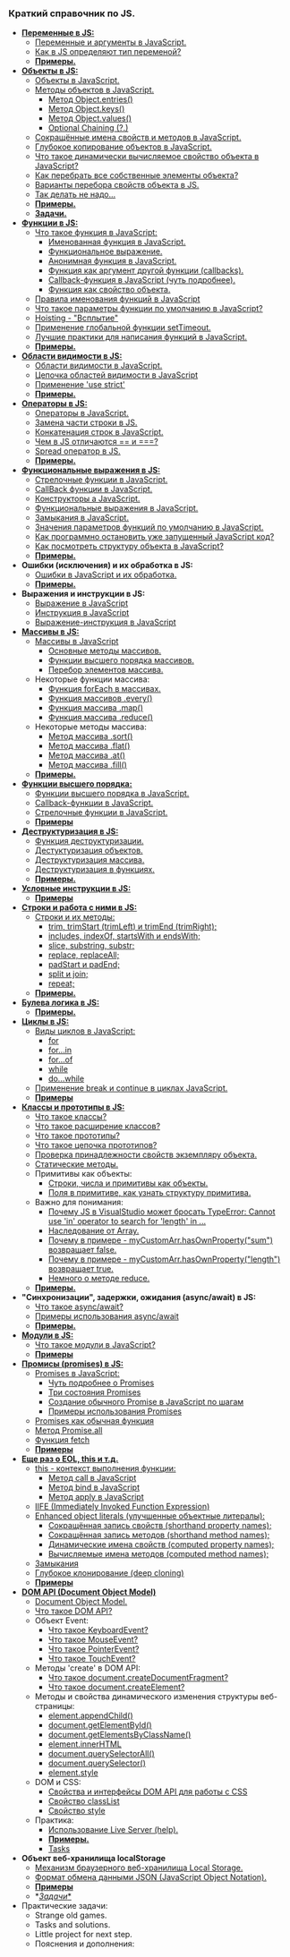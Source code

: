 ### Краткий справочник по JS.

- [**Переменные в JS:**](https://github.com/JcoderPaul/JS_LS_GREEN_BOOK/blob/master/Js_ls_1_var/ReadMe.md)
  - [Переменные и аргументы в JavaScript. ](https://github.com/JcoderPaul/JS_LS_GREEN_BOOK/blob/master/Js_ls_1_var/DOC/VariablesArguments.md)
  - [Как в JS определяют тип переменой?](https://github.com/JcoderPaul/JS_LS_GREEN_BOOK/blob/master/Js_ls_1_var/DOC/JSCheckVariableType.md)
  - [**Примеры.**](https://github.com/JcoderPaul/JS_LS_GREEN_BOOK/tree/master/Js_ls_1_var/Examples)
- [**Объекты в JS:**](https://github.com/JcoderPaul/JS_LS_GREEN_BOOK/tree/master/Js_ls_2_object)
  - [Объекты в JavaScript.](https://github.com/JcoderPaul/JS_LS_GREEN_BOOK/blob/master/Js_ls_2_object/DOC/JavaScriptObjects.md)
  - [Методы объектов в JavaScript.](https://github.com/JcoderPaul/JS_LS_GREEN_BOOK/blob/master/Js_ls_2_object/DOC/JSObjectsWithMethods.md)
    - [Метод Object.entries()](https://github.com/JcoderPaul/JS_LS_GREEN_BOOK/blob/master/Js_ls_2_object/DOC/MethodObjectEntries.md)
    - [Метод Object.keys()](https://github.com/JcoderPaul/JS_LS_GREEN_BOOK/blob/master/Js_ls_2_object/DOC/MethodObjectKeys.md)
    - [Метод Object.values()](https://github.com/JcoderPaul/JS_LS_GREEN_BOOK/blob/master/Js_ls_2_object/DOC/MethodObjectValues.md)
    - [Optional Chaining (?.)](https://github.com/JcoderPaul/JS_LS_GREEN_BOOK/blob/master/Js_ls_2_object/DOC/OptionalChainingOperator.md)
  - [Сокращённые имена свойств и методов в JavaScript.](https://github.com/JcoderPaul/JS_LS_GREEN_BOOK/blob/master/Js_ls_2_object/DOC/ShortPropertyAndMethodNamesOnJS.md)
  - [Глубокое копирование объектов в JavaScript.](https://github.com/JcoderPaul/JS_LS_GREEN_BOOK/blob/master/Js_ls_2_object/DOC/DeepCloneObjectsOnJS.md)
  - [Что такое динамически вычисляемое свойство объекта в JavaScript?](https://github.com/JcoderPaul/JS_LS_GREEN_BOOK/blob/master/Js_ls_2_object/DOC/DynamicallyPropertyOfObject.md)
  - [Как перебрать все собственные элементы объекта?](https://github.com/JcoderPaul/JS_LS_GREEN_BOOK/blob/master/Js_ls_2_object/DOC/CheckObjectOwnElementsExample.md)
  - [Варианты перебора свойств объекта в JS.](https://github.com/JcoderPaul/JS_LS_GREEN_BOOK/blob/master/Js_ls_2_object/DOC/JSObjectIterate.md)
  - [Так делать не надо...](https://github.com/JcoderPaul/JS_LS_GREEN_BOOK/blob/master/Js_ls_2_object/DOC/DoNotDoThisObjectPrototypeModification.md)
  - [**Примеры.**](https://github.com/JcoderPaul/JS_LS_GREEN_BOOK/tree/master/Js_ls_2_object/Examples)
  - [**Задачи.**](https://github.com/JcoderPaul/JS_LS_GREEN_BOOK/tree/master/Js_ls_2_object/Tasks)
- [**Функции в JS:**](https://github.com/JcoderPaul/JS_LS_GREEN_BOOK/tree/master/Js_ls_3_functions)
  - [Что такое функция в JavaScript:](https://github.com/JcoderPaul/JS_LS_GREEN_BOOK/blob/master/Js_ls_3_functions/DOC/0_Function_on_JS.md)
    - [Именованная функция в JavaScript.](https://github.com/JcoderPaul/JS_LS_GREEN_BOOK/blob/master/Js_ls_3_functions/DOC/1_Named_function_%20JavaScript.md)
    - [Функциональное выражение.](https://github.com/JcoderPaul/JS_LS_GREEN_BOOK/blob/master/Js_ls_3_functions/DOC/2_Assigned_to_variable_JavaScript.md)
    - [Анонимная функция в JavaScript.](https://github.com/JcoderPaul/JS_LS_GREEN_BOOK/blob/master/Js_ls_3_functions/DOC/3_Anonymous_function_JavaScript.md)
    - [Функция как аргумент другой функции (callbacks).](https://github.com/JcoderPaul/JS_LS_GREEN_BOOK/blob/master/Js_ls_3_functions/DOC/4_Function_argument_another_function_%D0%A1allBack_JavaScript.md)
    - [Callback-функция в JavaScript (чуть подробнее).](https://github.com/JcoderPaul/JS_LS_GREEN_BOOK/blob/master/Js_ls_3_functions/DOC/4_1_CallBackFunctionOnJS.md)
    - [Функция как свойство объекта.](https://github.com/JcoderPaul/JS_LS_GREEN_BOOK/blob/master/Js_ls_3_functions/DOC/5_Function_as_property_value_JavaScript.md)
  - [Правила именования функций в JavaScript](https://github.com/JcoderPaul/JS_LS_GREEN_BOOK/blob/master/Js_ls_3_functions/DOC/NamingFunctionRules.md)
  - [Что такое параметры функции по умолчанию в JavaScript?](https://github.com/JcoderPaul/JS_LS_GREEN_BOOK/blob/master/Js_ls_3_functions/DOC/DefaultFunctionParametersOnJS.md)
  - [Hoisting - "Всплытие"](https://github.com/JcoderPaul/JS_LS_GREEN_BOOK/blob/master/Js_ls_3_functions/DOC/JavaScriptHoisting.md)
  - [Применение глобальной функции setTimeout.](https://github.com/JcoderPaul/JS_LS_GREEN_BOOK/blob/master/Js_ls_3_functions/DOC/Global_function_setTimeout.md)
  - [Лучшие практики для написания функций в JavaScript.](https://github.com/JcoderPaul/JS_LS_GREEN_BOOK/blob/master/Js_ls_3_functions/DOC/BestPracticeForJavaScriptFunction.md)
  - [**Примеры.**](https://github.com/JcoderPaul/JS_LS_GREEN_BOOK/tree/master/Js_ls_3_functions/Examples)
- [**Области видимости в JS:**](https://github.com/JcoderPaul/JS_LS_GREEN_BOOK/tree/master/Js_ls_4_visibility_scopes)
  - [Области видимости в JavaScript.](https://github.com/JcoderPaul/JS_LS_GREEN_BOOK/blob/master/Js_ls_4_visibility_scopes/DOC/ScopesVisibilityOnJavaScript.md)
  - [Цепочка областей видимости в JavaScript](https://github.com/JcoderPaul/JS_LS_GREEN_BOOK/blob/master/Js_ls_4_visibility_scopes/DOC/ScopeChainInJavaScript.md)
  - [Применение 'use strict'](https://github.com/JcoderPaul/JS_LS_GREEN_BOOK/blob/master/Js_ls_4_visibility_scopes/DOC/UseStrict.md)
  - [**Примеры.**](https://github.com/JcoderPaul/JS_LS_GREEN_BOOK/tree/master/Js_ls_4_visibility_scopes/Examples) 
- [**Операторы в JS:**](https://github.com/JcoderPaul/JS_LS_GREEN_BOOK/blob/master/Js_ls_5_operators/ReadMe.md)
  - [Операторы в JavaScript.](https://github.com/JcoderPaul/JS_LS_GREEN_BOOK/blob/master/Js_ls_5_operators/DOC/JavaScriptOperators.md)
  - [Замена части строки в JS.](https://github.com/JcoderPaul/JS_LS_GREEN_BOOK/blob/master/Js_ls_5_operators/DOC/JavaScriptStringReplace.md)
  - [Конкатенация строк в JavaScript.](https://github.com/JcoderPaul/JS_LS_GREEN_BOOK/blob/master/Js_ls_5_operators/DOC/StringConcat.md)
  - [Чем в JS отличаются == и ===?](https://github.com/JcoderPaul/JS_LS_GREEN_BOOK/blob/master/Js_ls_5_operators/DOC/%D0%A1omplianceAndStrictComplianceOnJS.md)
  - [Spread оператор в JS.](https://github.com/JcoderPaul/JS_LS_GREEN_BOOK/blob/master/Js_ls_5_operators/DOC/SpreadOperator.md)
  - [**Примеры.**](https://github.com/JcoderPaul/JS_LS_GREEN_BOOK/tree/master/Js_ls_5_operators/Examples)
- [**Функциональные выражения в JS:**](https://github.com/JcoderPaul/JS_LS_GREEN_BOOK/blob/master/Js_ls_6_functional_expressions/ReadMe.md)
  - [Стрелочные функции в JavaScript.](https://github.com/JcoderPaul/JS_LS_GREEN_BOOK/blob/master/Js_ls_6_functional_expressions/DOC/ArrowFunctions.md)
  - [CallBack функции в JavaScript.](https://github.com/JcoderPaul/JS_LS_GREEN_BOOK/blob/master/Js_ls_6_functional_expressions/DOC/CallBackFunctionInJavaScript.md)
  - [Конструкторы а JavaScript.](https://github.com/JcoderPaul/JS_LS_GREEN_BOOK/blob/master/Js_ls_6_functional_expressions/DOC/ConstructorInJavaScript.md)
  - [Функциональные выражения в JavaScript.](https://github.com/JcoderPaul/JS_LS_GREEN_BOOK/blob/master/Js_ls_6_functional_expressions/DOC/FunctionalExpressions.md)
  - [Замыкания в JavaScript.](https://github.com/JcoderPaul/JS_LS_GREEN_BOOK/blob/master/Js_ls_6_functional_expressions/DOC/%D0%A1losuresOnJavaScript.md)
  - [Значения параметров функций по умолчанию в JavaScript.](https://github.com/JcoderPaul/JS_LS_GREEN_BOOK/blob/master/Js_ls_6_functional_expressions/DOC/DefaultFunctionParameterValues.md)
  - [Как программно остановить уже запущенный JavaScript код?](https://github.com/JcoderPaul/JS_LS_GREEN_BOOK/blob/master/Js_ls_6_functional_expressions/DOC/StopJavaScriptCode.md)
  - [Как посмотреть структуру объекта в JavaScript?](https://github.com/JcoderPaul/JS_LS_GREEN_BOOK/blob/master/Js_ls_6_functional_expressions/DOC/ViewStructureJavaScriptObject.md)
  - [**Примеры.**](https://github.com/JcoderPaul/JS_LS_GREEN_BOOK/tree/master/Js_ls_6_functional_expressions/Examples) 
- **Ошибки (исключения) и их обработка в JS:**
  - [Ошибки в JavaScript и их обработка.](https://github.com/JcoderPaul/JS_LS_GREEN_BOOK/blob/master/Js_ls_7_errors/DOC/ErrorsInJavaScriptAndHandling.md)
  - [**Примеры.**](https://github.com/JcoderPaul/JS_LS_GREEN_BOOK/tree/master/Js_ls_7_errors/Examples)
- **Выражения и инструкции в JS:**
  - [Выражение в JavaScript](https://github.com/JcoderPaul/JS_LS_GREEN_BOOK/blob/master/Js_ls_8_expressions_and_instructions_only_doc/DOC/JavaScriptExpression.md)
  - [Инструкция в JavaScript](https://github.com/JcoderPaul/JS_LS_GREEN_BOOK/blob/master/Js_ls_8_expressions_and_instructions_only_doc/DOC/JavaScriptInstructions.md)
  - [Выражение-инструкция в JavaScript](https://github.com/JcoderPaul/JS_LS_GREEN_BOOK/blob/master/Js_ls_8_expressions_and_instructions_only_doc/DOC/JavaScriptExpressionStatement.md)
- [**Массивы в JS:**](https://github.com/JcoderPaul/JS_LS_GREEN_BOOK/blob/master/Js_ls_9_arrays/ReadMe.md)
  - [Массивы в JavaScript](https://github.com/JcoderPaul/JS_LS_GREEN_BOOK/blob/master/Js_ls_9_arrays/DOC/ArrayOnJavaScript.md)
    - [Основные методы массивов.](https://github.com/JcoderPaul/JS_LS_GREEN_BOOK/blob/master/Js_ls_9_arrays/DOC/ArrayBasicMethodsOnJS.md)
    - [Функции высшего порядка массивов.](https://github.com/JcoderPaul/JS_LS_GREEN_BOOK/blob/master/Js_ls_9_arrays/DOC/ArrayHigherOrderFunctionsPrototype.md)
    - [Перебор элементов массива.](https://github.com/JcoderPaul/JS_LS_GREEN_BOOK/blob/master/Js_ls_9_arrays/DOC/IterateArrayElements.md)
  - Некоторые функции массива: 
    - [Функция forEach в массивах.](https://github.com/JcoderPaul/JS_LS_GREEN_BOOK/blob/master/Js_ls_9_arrays/DOC/ArrayForEach.md)
    - [Функция массивов .every()](https://github.com/JcoderPaul/JS_LS_GREEN_BOOK/blob/master/Js_ls_9_arrays/DOC/JavaScriptArrayFunctionEvery.md)
    - [Функция массива .map()](https://github.com/JcoderPaul/JS_LS_GREEN_BOOK/blob/master/Js_ls_9_arrays/DOC/JavaScriptMapArray.md)
    - [Функция массива .reduce()](https://github.com/JcoderPaul/JS_LS_GREEN_BOOK/blob/master/Js_ls_9_arrays/DOC/ReduceFunctionOnJS.md)
  - Некоторые методы массива:
    - [Метод массива .sort()](https://github.com/JcoderPaul/JS_LS_GREEN_BOOK/blob/master/Js_ls_9_arrays/DOC/ArraySortFunctionOnJS.md)
    - [Метод массива .flat()](https://github.com/JcoderPaul/JS_LS_GREEN_BOOK/blob/master/Js_ls_9_arrays/DOC/FlatArraysMethodOnJS.md)
    - [Метод массива .at()](https://github.com/JcoderPaul/JS_LS_GREEN_BOOK/blob/master/Js_ls_9_arrays/DOC/JSArraysFunctionAt.md)
    - [Метод массива .fill()](https://github.com/JcoderPaul/JS_LS_GREEN_BOOK/blob/master/Js_ls_9_arrays/DOC/JavaScriptArrayFillMethod.md)
  - [**Примеры.**](https://github.com/JcoderPaul/JS_LS_GREEN_BOOK/tree/master/Js_ls_9_arrays/Examples)
- [**Функции высшего порядка:**](https://github.com/JcoderPaul/JS_LS_GREEN_BOOK/blob/master/Js_ls_10_higher_order_functions/ReadMe.md)
  - [Функции высшего порядка в JavaScript.](https://github.com/JcoderPaul/JS_LS_GREEN_BOOK/blob/master/Js_ls_10_higher_order_functions/DOC/HigherOrderFunction.md)
  - [Callback-функции в JavaScript.](https://github.com/JcoderPaul/JS_LS_GREEN_BOOK/blob/master/Js_ls_10_higher_order_functions/DOC/CallbackFunction.md)
  - [Стрелочные функции в JavaScript.](https://github.com/JcoderPaul/JS_LS_GREEN_BOOK/blob/master/Js_ls_10_higher_order_functions/DOC/ArrowFunction.md)
  - [**Примеры**](https://github.com/JcoderPaul/JS_LS_GREEN_BOOK/tree/master/Js_ls_10_higher_order_functions/Examples)
- [**Деструктуризация в JS:**](https://github.com/JcoderPaul/JS_LS_GREEN_BOOK/blob/master/Js_ls_11_destructuring/ReadMe.md)
  - [Функция деструктуризации.](https://github.com/JcoderPaul/JS_LS_GREEN_BOOK/blob/master/Js_ls_11_destructuring/DOC/JavaScriptDestructuringFun.md)
  - [Дестуктуризация объектов.](https://github.com/JcoderPaul/JS_LS_GREEN_BOOK/blob/master/Js_ls_11_destructuring/DOC/DestructuringObjectOnJavaScript.md)
  - [Деструктуризация массива.](https://github.com/JcoderPaul/JS_LS_GREEN_BOOK/blob/master/Js_ls_11_destructuring/DOC/ArrayDestructuringOnJS.md)
  - [Деструктуризация в функциях.](https://github.com/JcoderPaul/JS_LS_GREEN_BOOK/blob/master/Js_ls_11_destructuring/DOC/DestructuringInFunction.md)
  - [**Примеры.**](https://github.com/JcoderPaul/JS_LS_GREEN_BOOK/tree/master/Js_ls_11_destructuring/Examples) 
- [**Условные инструкции в JS:**](https://github.com/JcoderPaul/JS_LS_GREEN_BOOK/blob/master/Js_ls_12_conditional_instructions/DOC/JavaScriptConditionalInstructions.md)
  - [**Примеры**](https://github.com/JcoderPaul/JS_LS_GREEN_BOOK/tree/master/Js_ls_12_conditional_instructions/Examples)
- [**Строки и работа с ними в JS:** ](https://github.com/JcoderPaul/JS_LS_GREEN_BOOK/blob/master/Js_ls_13_string/ReadMe.md)
  - [Строки и их методы:](https://github.com/JcoderPaul/JS_LS_GREEN_BOOK/blob/master/Js_ls_13_string/DOC/StringOnJavaScript.md)
    - [trim, trimStart (trimLeft) и trimEnd (trimRight);](https://github.com/JcoderPaul/JS_LS_GREEN_BOOK/blob/master/Js_ls_13_string/DOC/TrimMethodsFamily.md)
    - [includes, indexOf, startsWith и endsWith;](https://github.com/JcoderPaul/JS_LS_GREEN_BOOK/blob/master/Js_ls_13_string/DOC/IncludesMethodsFamily.md)
    - [slice, substring, substr;](https://github.com/JcoderPaul/JS_LS_GREEN_BOOK/blob/master/Js_ls_13_string/DOC/SliceMethodsFamily.md)
    - [replace, replaceAll;](https://github.com/JcoderPaul/JS_LS_GREEN_BOOK/blob/master/Js_ls_13_string/DOC/ReplaceMethodsFamily.md)
    - [padStart и padEnd;](https://github.com/JcoderPaul/JS_LS_GREEN_BOOK/blob/master/Js_ls_13_string/DOC/PadMethodsFamily.md)
    - [split и join;](https://github.com/JcoderPaul/JS_LS_GREEN_BOOK/blob/master/Js_ls_13_string/DOC/SplitAndJoin.md)
    - [repeat;](https://github.com/JcoderPaul/JS_LS_GREEN_BOOK/blob/master/Js_ls_13_string/DOC/RepeatMethod.md)
  - [**Примеры.** ](https://github.com/JcoderPaul/JS_LS_GREEN_BOOK/tree/master/Js_ls_13_string/Example)
- [**Булева логика в JS:**](https://github.com/JcoderPaul/JS_LS_GREEN_BOOK/blob/master/Js_ls_14_boolean_logic/DOC/JavaScriptBooleanLogic.md)
  - [**Примеры.** ](https://github.com/JcoderPaul/JS_LS_GREEN_BOOK/tree/master/Js_ls_14_boolean_logic/Examples)
- [**Циклы в JS:**](https://github.com/JcoderPaul/JS_LS_GREEN_BOOK/blob/master/Js_ls_15_cycles/ReadMe.md)
  - [Виды циклов в JavaScript:](https://github.com/JcoderPaul/JS_LS_GREEN_BOOK/blob/master/Js_ls_15_cycles/DOC/JavaScriptCycles.md)
    - [for](https://github.com/JcoderPaul/JS_LS_GREEN_BOOK/blob/master/Js_ls_15_cycles/DOC/Js_For_Cycle.md)
    - [for...in](https://github.com/JcoderPaul/JS_LS_GREEN_BOOK/blob/master/Js_ls_15_cycles/DOC/Js_For_In_Cycle.md)
    - [for...of](https://github.com/JcoderPaul/JS_LS_GREEN_BOOK/blob/master/Js_ls_15_cycles/DOC/Js_For_of_Cycle.md)
    - [while](https://github.com/JcoderPaul/JS_LS_GREEN_BOOK/blob/master/Js_ls_15_cycles/DOC/Js_While_Cycle.md)
    - [do...while](https://github.com/JcoderPaul/JS_LS_GREEN_BOOK/blob/master/Js_ls_15_cycles/DOC/Js_do_While_Cycle.md)
  - [Применение break и continue в циклах JavaScript.](https://github.com/JcoderPaul/JS_LS_GREEN_BOOK/blob/master/Js_ls_15_cycles/DOC/ContinueAndBreakOnCycle.md)
  - [**Примеры** ](https://github.com/JcoderPaul/JS_LS_GREEN_BOOK/tree/master/Js_ls_15_cycles/Examples)
- [**Классы и прототипы в JS:**](https://github.com/JcoderPaul/JS_LS_GREEN_BOOK/blob/master/Js_ls_16_classes_and_prototype/ReadMe.md)
  - [Что такое классы?](https://github.com/JcoderPaul/JS_LS_GREEN_BOOK/blob/master/Js_ls_16_classes_and_prototype/DOC/JavaScriptClasses.md)
  - [Что такое расширение классов?](https://github.com/JcoderPaul/JS_LS_GREEN_BOOK/blob/master/Js_ls_16_classes_and_prototype/DOC/AnotherClassesExtendsOnJavaScript.md)
  - [Что такое прототипы?](https://github.com/JcoderPaul/JS_LS_GREEN_BOOK/blob/master/Js_ls_16_classes_and_prototype/DOC/JavaScriptPrototype.md)
  - [Что такое цепочка прототипов?](https://github.com/JcoderPaul/JS_LS_GREEN_BOOK/blob/master/Js_ls_16_classes_and_prototype/DOC/JavaScriptPrototypeChain.md)
  - [Проверка принадлежности свойств экземпляру объекта.](https://github.com/JcoderPaul/JS_LS_GREEN_BOOK/blob/master/Js_ls_16_classes_and_prototype/DOC/CheckingPropertiesObjectInstance.md)
  - [Статические методы.](https://github.com/JcoderPaul/JS_LS_GREEN_BOOK/blob/master/Js_ls_16_classes_and_prototype/DOC/StaticMethodsOnJavaScript.md)
  - Примитивы как объекты:
    - [Строки, числа и примитивы как объекты.](https://github.com/JcoderPaul/JS_LS_GREEN_BOOK/blob/master/Js_ls_16_classes_and_prototype/DOC/PrimitiveTypesAsObjects/PrimitiveTypesAsObjects.md)
    - [Поля в примитиве, как узнать структуру примитива.](https://github.com/JcoderPaul/JS_LS_GREEN_BOOK/blob/master/Js_ls_16_classes_and_prototype/DOC/PrimitiveTypesAsObjects/PrimitivesElements.md)
  - Важно для понимания:
    - [Почему JS в VisualStudio может бросать TypeError: Cannot use 'in' operator to search for 'length' in ...](https://github.com/JcoderPaul/JS_LS_GREEN_BOOK/blob/master/Js_ls_16_classes_and_prototype/DOC/VisualStudioThrowsTypeError.md)
    - [Наследование от Array.](https://github.com/JcoderPaul/JS_LS_GREEN_BOOK/blob/master/Js_ls_16_classes_and_prototype/DOC/ImportantToUnderstand/JavaScriptInheritingFromArray.md)
    - [Почему в примере - myCustomArr.hasOwnProperty("sum") возвращает false.](https://github.com/JcoderPaul/JS_LS_GREEN_BOOK/blob/master/Js_ls_16_classes_and_prototype/DOC/ImportantToUnderstand/OwnPropertyFalse.md)
    - [Почему в примере - myCustomArr.hasOwnProperty("length") возвращает true.](https://github.com/JcoderPaul/JS_LS_GREEN_BOOK/blob/master/Js_ls_16_classes_and_prototype/DOC/ImportantToUnderstand/OwnPropertyTrue.md)
    - [Немного о методе reduce.](https://github.com/JcoderPaul/JS_LS_GREEN_BOOK/blob/master/Js_ls_16_classes_and_prototype/DOC/ImportantToUnderstand/ReduceMethod.md)
  - [**Примеры.**](https://github.com/JcoderPaul/JS_LS_GREEN_BOOK/tree/master/Js_ls_16_classes_and_prototype/Examples)
- **"Синхронизации", задержки, ожидания (async/await) в JS:**
  - [Что такое async/await?](https://github.com/JcoderPaul/JS_LS_GREEN_BOOK/blob/master/Js_ls_17_async_await/DOC/PromisesAsyncAwaitFunction.md)
  - [Примеры использования async/await](https://github.com/JcoderPaul/JS_LS_GREEN_BOOK/blob/master/Js_ls_17_async_await/DOC/JSAsyncAawaitFunctionExample.md)
  - [**Примеры.**](https://github.com/JcoderPaul/JS_LS_GREEN_BOOK/tree/master/Js_ls_17_async_await/Examples)
- [**Модули в JS:**](https://github.com/JcoderPaul/JS_LS_GREEN_BOOK/blob/master/Js_ls_18_modules/ReadMe.md)
  - [Что такое модули в JavaScript?](https://github.com/JcoderPaul/JS_LS_GREEN_BOOK/blob/master/Js_ls_18_modules/DOC/JavaScriptModules.md)
  - [**Примеры**](https://github.com/JcoderPaul/JS_LS_GREEN_BOOK/tree/master/Js_ls_18_modules/Examples)
- [**Промисы (promises) в JS:**](https://github.com/JcoderPaul/JS_LS_GREEN_BOOK/blob/master/Js_ls_19_promises/ReadMe.md)
  - [Promises в JavaScript:](https://github.com/JcoderPaul/JS_LS_GREEN_BOOK/blob/master/Js_ls_19_promises/DOC/JavaScriptPromises.md)
    - [Чуть подробнее о Promises](https://github.com/JcoderPaul/JS_LS_GREEN_BOOK/blob/master/Js_ls_19_promises/DOC/SyntaxJSPromises.md)
    - [Три состояния Promises](https://github.com/JcoderPaul/JS_LS_GREEN_BOOK/blob/master/Js_ls_19_promises/DOC/ThreePromisesStates.md)
    - [Создание обычного Promise в JavaScript по шагам](https://github.com/JcoderPaul/JS_LS_GREEN_BOOK/blob/master/Js_ls_19_promises/DOC/JSPromisStepByStep.md)
    - [Примеры использования Promises](https://github.com/JcoderPaul/JS_LS_GREEN_BOOK/blob/master/Js_ls_19_promises/DOC/SimpleExampleForStudies.md)
  - [Promises как обычная функция](https://github.com/JcoderPaul/JS_LS_GREEN_BOOK/blob/master/Js_ls_19_promises/DOC/JavaScriptOnlyFunPromises.md)
  - [Метод Promise.all](https://github.com/JcoderPaul/JS_LS_GREEN_BOOK/blob/master/Js_ls_19_promises/DOC/PromiseAll.md)
  - [Функция fetch](https://github.com/JcoderPaul/JS_LS_GREEN_BOOK/blob/master/Js_ls_19_promises/DOC/JavaScriptFetchFunction.md)
  - [**Примеры** ](https://github.com/JcoderPaul/JS_LS_GREEN_BOOK/tree/master/Js_ls_19_promises/Examples)
- [**Еще раз о EOL, this и т.д.**](https://github.com/JcoderPaul/JS_LS_GREEN_BOOK/blob/master/Js_ls_20_litle_more_about_this_EOL_etc/ReadMe.md)
  - [this - контекст выполнения функции:](https://github.com/JcoderPaul/JS_LS_GREEN_BOOK/blob/master/Js_ls_20_litle_more_about_this_EOL_etc/DOC/ManipulationOfThis.md)
    - [Метод call в JavaScript](https://github.com/JcoderPaul/JS_LS_GREEN_BOOK/blob/master/Js_ls_20_litle_more_about_this_EOL_etc/DOC/JSCallMethod.md)
    - [Метод bind в JavaScript](https://github.com/JcoderPaul/JS_LS_GREEN_BOOK/blob/master/Js_ls_20_litle_more_about_this_EOL_etc/DOC/JSBindMethod.md)
    - [Метод apply в JavaScript](https://github.com/JcoderPaul/JS_LS_GREEN_BOOK/blob/master/Js_ls_20_litle_more_about_this_EOL_etc/DOC/JSApplyMethod.md)
  - [IIFE (Immediately Invoked Function Expression)](https://github.com/JcoderPaul/JS_LS_GREEN_BOOK/blob/master/Js_ls_20_litle_more_about_this_EOL_etc/DOC/ImmediatelyInvokedFunctionExpression.md)
  - [Enhanced object literals (улучшенные объектные литералы):](https://github.com/JcoderPaul/JS_LS_GREEN_BOOK/blob/master/Js_ls_20_litle_more_about_this_EOL_etc/DOC/EOLonJavaScript.md)
    - [Сокращённая запись свойств (shorthand property names);](https://github.com/JcoderPaul/JS_LS_GREEN_BOOK/blob/master/Js_ls_20_litle_more_about_this_EOL_etc/DOC/EOL/ShorthandPropertyNames.md)
    - [Сокращённая запись методов (shorthand method names);](https://github.com/JcoderPaul/JS_LS_GREEN_BOOK/blob/master/Js_ls_20_litle_more_about_this_EOL_etc/DOC/EOL/ShorthandMethodNames.md)
    - [Динамические имена свойств (computed property names);](https://github.com/JcoderPaul/JS_LS_GREEN_BOOK/blob/master/Js_ls_20_litle_more_about_this_EOL_etc/DOC/EOL/ComputedPropertyNames.md)
    - [Вычисляемые имена методов (computed method names);](https://github.com/JcoderPaul/JS_LS_GREEN_BOOK/blob/master/Js_ls_20_litle_more_about_this_EOL_etc/DOC/EOL/ComputedMethodNames.md)
  - [Замыкания](https://github.com/JcoderPaul/JS_LS_GREEN_BOOK/blob/master/Js_ls_20_litle_more_about_this_EOL_etc/DOC/ClosuresOnJavaScript.md)
  - [Глубокое клонирование (deep cloning)](https://github.com/JcoderPaul/JS_LS_GREEN_BOOK/blob/master/Js_ls_20_litle_more_about_this_EOL_etc/DOC/DeepCloningObjectAgain.md)
  - [**Примеры**](https://github.com/JcoderPaul/JS_LS_GREEN_BOOK/tree/master/Js_ls_20_litle_more_about_this_EOL_etc/Examples)
- [**DOM API (Document Object Model)**](https://github.com/JcoderPaul/JS_LS_GREEN_BOOK/blob/master/Js_ls_21_DOM_document_object_model/ReadMe.md)
  - [Document Object Model.](https://github.com/JcoderPaul/JS_LS_GREEN_BOOK/blob/master/Js_ls_21_DOM_document_object_model/DOC/DocumentObjectModelShort.md)
  - [Что такое DOM API?](https://github.com/JcoderPaul/JS_LS_GREEN_BOOK/blob/master/Js_ls_21_DOM_document_object_model/DOC/DOM_MoreDetails.md)
  - Объект Event:
    - [Что такое KeyboardEvent?](https://github.com/JcoderPaul/JS_LS_GREEN_BOOK/blob/master/Js_ls_21_DOM_document_object_model/DOC/DOM_API_Events/KeyboardEvent.md)
    - [Что такое MouseEvent?](https://github.com/JcoderPaul/JS_LS_GREEN_BOOK/blob/master/Js_ls_21_DOM_document_object_model/DOC/DOM_API_Events/MouseEvent.md)
    - [Что такое PointerEvent?](https://github.com/JcoderPaul/JS_LS_GREEN_BOOK/blob/master/Js_ls_21_DOM_document_object_model/DOC/DOM_API_Events/PointerEvent.md)
    - [Что такое TouchEvent?](https://github.com/JcoderPaul/JS_LS_GREEN_BOOK/blob/master/Js_ls_21_DOM_document_object_model/DOC/DOM_API_Events/TouchEvent.md)
  - Методы 'create' в DOM API:
    - [Что такое document.createDocumentFragment?](https://github.com/JcoderPaul/JS_LS_GREEN_BOOK/blob/master/Js_ls_21_DOM_document_object_model/DOC/DOM_API_CreateMethods/createDocumentFragmentMethod.md)  
    - [Что такое document.createElement?](https://github.com/JcoderPaul/JS_LS_GREEN_BOOK/blob/master/Js_ls_21_DOM_document_object_model/DOC/DOM_API_CreateMethods/createElementMethod.md)
  - Методы и свойства динамического изменения структуры веб-страницы:
    - [element.appendChild()](https://github.com/JcoderPaul/JS_LS_GREEN_BOOK/blob/master/Js_ls_21_DOM_document_object_model/DOC/Some_DOM_methods_interaction/appendChildMethod.md)
    - [document.getElementById()](https://github.com/JcoderPaul/JS_LS_GREEN_BOOK/blob/master/Js_ls_21_DOM_document_object_model/DOC/Some_DOM_methods_interaction/getElementByIdMethod.md)
    - [document.getElementsByClassName()](https://github.com/JcoderPaul/JS_LS_GREEN_BOOK/blob/master/Js_ls_21_DOM_document_object_model/DOC/Some_DOM_methods_interaction/getElementsByClassNameMethod.md)
    - [element.innerHTML](https://github.com/JcoderPaul/JS_LS_GREEN_BOOK/blob/master/Js_ls_21_DOM_document_object_model/DOC/Some_DOM_methods_interaction/innerHTMLMethod.md)
    - [document.querySelectorAll()](https://github.com/JcoderPaul/JS_LS_GREEN_BOOK/blob/master/Js_ls_21_DOM_document_object_model/DOC/Some_DOM_methods_interaction/querySelectorAllMethod.md)
    - [document.querySelector()](https://github.com/JcoderPaul/JS_LS_GREEN_BOOK/blob/master/Js_ls_21_DOM_document_object_model/DOC/Some_DOM_methods_interaction/querySelectorMethod.md)
    - [element.style](https://github.com/JcoderPaul/JS_LS_GREEN_BOOK/blob/master/Js_ls_21_DOM_document_object_model/DOC/Some_DOM_methods_interaction/styleMethod.md)
  - DOM и CSS:
    - [Свойства и интерфейсы DOM API для работы с CSS](https://github.com/JcoderPaul/JS_LS_GREEN_BOOK/blob/master/Js_ls_21_DOM_document_object_model/DOC/CSS_HTML_interaction_interfaces/DOM_API_interfaces.md) 
    - [Свойство classList](https://github.com/JcoderPaul/JS_LS_GREEN_BOOK/blob/master/Js_ls_21_DOM_document_object_model/DOC/CSS_HTML_interaction_interfaces/classListProperty.md)
    - [Свойство style](https://github.com/JcoderPaul/JS_LS_GREEN_BOOK/blob/master/Js_ls_21_DOM_document_object_model/DOC/CSS_HTML_interaction_interfaces/elementStyleProperty.md)
  - Практика:
    - [Использование Live Server (help).](https://github.com/JcoderPaul/JS_LS_GREEN_BOOK/blob/master/Js_ls_21_DOM_document_object_model/HELP/help.md)
    - [**Примеры.**](https://github.com/JcoderPaul/JS_LS_GREEN_BOOK/tree/master/Js_ls_21_DOM_document_object_model/Examples)
    - [Tasks](https://github.com/JcoderPaul/JS_LS_GREEN_BOOK/tree/master/Js_ls_21_DOM_document_object_model/Tasks/Get_DOM_Elements)
- **Объект веб-хранилища localStorage**
  - [Механизм браузерного веб-хранилища Local Storage.](https://github.com/JcoderPaul/JS_LS_GREEN_BOOK/blob/master/Js_ls_22_Local_Storage/DOC/LocalStorage.md)
  - [Формат обмена данными JSON (JavaScript Object Notation).](https://github.com/JcoderPaul/JS_LS_GREEN_BOOK/blob/master/Js_ls_22_Local_Storage/DOC/JSON_Object.md)
  - [**Примеры**](https://github.com/JcoderPaul/JS_LS_GREEN_BOOK/tree/master/Js_ls_22_Local_Storage/Examples)
  - *[*Задачи**](https://github.com/JcoderPaul/JS_LS_GREEN_BOOK/tree/master/Js_ls_22_Local_Storage/Task)
- Практические задачи:
  - Strange old games.
  - Tasks and solutions.
  - Little project for next step.
  - Пояснения и дополнения: 